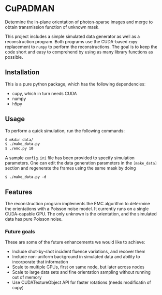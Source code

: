 # CuPADMAN
Determine the in-plane orientation of photon-sparse images and merge to obtain transmission function of unknown mask.

This project includes a simple simulated data generator as well as a reconstruction program. Both programs use the CUDA-based `cupy` replacement to `numpy` to perform the reconstructions. The goal is to keep the code short and easy to comprehend by using as many library functions as possible.

## Installation
This is a pure python package, which has the following dependencies:
 * cupy, which in turn needs CUDA
 * numpy
 * h5py

## Usage
To perform a quick simulation, run the following commands:
```sh
$ mkdir data/
$ ./make_data.py
$ ./emc.py 10
```

A sample `config.ini` file has been provided to specify simulation parameters. One can edit the data generation parameters in the `[make_data]` section and regenerate the frames using the same mask by doing 
```
$ ./make_data.py -d
```

## Features
The reconstruction program implements the EMC algorithm to determine the orientations with a Poisson noise model. It currently runs on a single CUDA-capable GPU. The only unknown is the orientation, and the simulated data has pure Poisson noise.

### Future goals
These are some of the future enhancements we would like to achieve:
 * Include shot-by-shot incident fluence variations, and recover them
 * Include non-uniform background in simulated data and ability to incorporate that information
 * Scale to multiple GPUs, first on same node, but later across nodes
 * Scale to large data sets and fine orientation sampling without running out of memory
 * Use CUDATextureObject API for faster rotations (needs modificatin of cupy)
